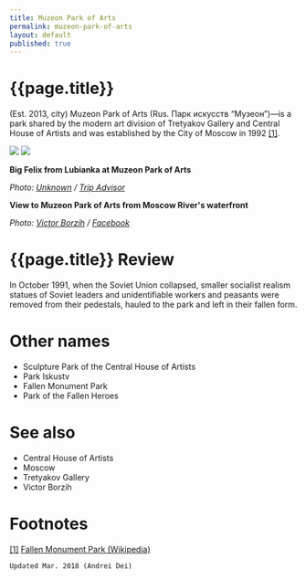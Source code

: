 ```yaml
---
title: Muzeon Park of Arts
permalink: muzeon-park-of-arts
layout: default
published: true
---
```


# {{page.title}}

(Est. 2013, city) Muzeon Park of Arts (Rus. Парк искусств “Музеон”)—is a park shared by the modern art division of Tretyakov Gallery and Central House of Artists and was established by the City of Moscow in 1992 <span id="a1">[\[1\]](#f1)</span>.

![](/encyclopedia/images/muzeon-1.jpg)
![](/encyclopedia/images/muzeon-2.jpg)


**Big Felix from Lubianka at Muzeon Park of Arts**

*Photo: [Unknown](index) / [Trip Advisor](index)*

**View to Muzeon Park of Arts from Moscow River's waterfront**

*Photo: [Victor Borzih](index) / [Facebook](index)*


# {{page.title}} Review

In October 1991, when the Soviet Union collapsed, smaller socialist realism statues of Soviet leaders and unidentifiable workers and peasants were removed from their pedestals, hauled to the park and left in their fallen form.

# Other names

+ Sculpture Park of the Central House of Artists
+ Park Iskustv
+ Fallen Monument Park
+ Park of the Fallen Heroes


# See also

+ Central House of Artists
+ Moscow
+ Tretyakov Gallery
+ Victor Borzih

# Footnotes

[[1]](#a1) <span id="f1"></span> [Fallen Monument Park (Wikipedia)](https://en.wikipedia.org/wiki/Fallen_Monument_Park)

`Updated Mar. 2018 (Andrei Dei)`
